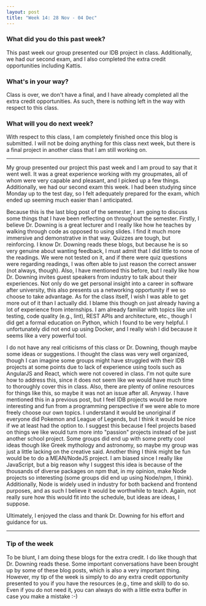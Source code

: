 ```yaml
---
layout: post
title: "Week 14: 28 Nov - 04 Dec"
---
```


### What did you do this past week?
This past week our group presented our IDB project in class. Additionally, we had our second exam, and I also completed the extra credit opportunities including Kattis.

### What's in your way?
Class is over, we don't have a final, and I have already completed all the extra credit opportunities. As such, there is nothing left in the way with respect to this class.

### What will you do next week?
With respect to this class, I am completely finished once this blog is submitted. I will not be doing anything for this class next week, but there is a final project in another class that I am still working on.

---

My group presented our project this past week and I am proud to say that it went well. It was a great experience working with my groupmates, all of whom were very capable and pleasant, and I picked up a few things. Additionally, we had our second exam this week. I had been studying since Monday up to the test day, so I felt adequately prepared for the exam, which ended up seeming much easier than I anticipated.

Because this is the last blog post of the semester, I am going to discuss some things that I have been reflecting on throughout the semester. Firstly, I believe Dr. Downing is a great lecturer and I really like how he teaches by walking through code as opposed to using slides. I find it much more immersive and demonstrative in that way. Quizzes are tough, but reinforcing. I know Dr. Downing reads these blogs, but because he is so very genuine about wanting feedback, I must admit that I did little to none of the readings. We were not tested on it, and if there were quiz questions were regarding readings, I was often able to just reason the correct answer (not always, though). Also, I have mentioned this before, but I really like how Dr. Downing invites guest speakers from industry to talk about their experiences. Not only do we get personal insight into a career in software after university, this also presents us a networking opportunity if we so choose to take advantage. As for the class itself, I wish I was able to get more out of it than I actually did. I blame this though on just already having a lot of experience from internships. I am already familiar with topics like unit testing, code quality (e.g., lint), REST APIs and architecture, etc., though I did get a formal education on Python, which I found to be very helpful. I unfortunately did not end up using Docker, and I really wish I did because it seems like a very powerful tool.

I do not have any real criticisms of this class or Dr. Downing, though maybe some ideas or suggestions. I thought the class was very well organized, though I can imagine some groups might have struggled with their IDB projects at some points due to lack of experience using tools such as AngularJS and React, which were not covered in class. I'm not quite sure how to address this, since it does not seem like we would have much time to thoroughly cover this in class. Also, there are plenty of online resources for things like this, so maybe it was not an issue after all. Anyway. I have mentioned this in a previous post, but I feel IDB projects would be more interesting and fun from a programming perspective if we were able to more freely choose our own topics. I understand it would be unoriginal if everyone did Pokemon and League of Legends, but I think it would be nice if we at least had the option to. I suggest this because I feel projects based on things we like would turn more into "passion" projects instead of be just another school project. Some groups did end up with some pretty cool ideas though like Greek mythology and astronomy, so maybe my group was just a little lacking on the creative said. Another thing I think might be fun would be to do a MEAN/NodeJS project. I am biased since I really like JavaScript, but a big reason why I suggest this idea is because of the thousands of diverse packages on npm that, in my opinion, make Node projects so interesting (some groups did end up using Node/npm, I think). Additionally, Node is widely used in industry for both backend and frontend purposes, and as such I believe it would be worthwhile to teach. Again, not really sure how this would fit into the schedule, but ideas are ideas, I suppose.

Ultimately, I enjoyed the class and thank Dr. Downing for his effort and guidance for us.

---

### Tip of the week
To be blunt, I am doing these blogs for the extra credit. I do like though that Dr. Downing reads these. Some important conversations have been brought up by some of these blog posts, which is also a very important thing. However, my tip of the week is simply to do any extra credit opportunity presented to you if you have the resources (e.g., time and skill) to do so. Even if you do not need it, you can always do with a little extra buffer in case you make a mistake :-)
